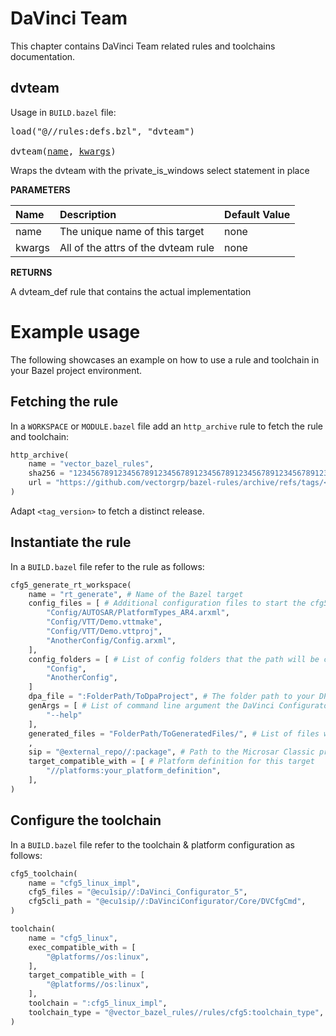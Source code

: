 # DaVinci Team
This chapter contains DaVinci Team related rules and toolchains documentation. 

<a id="dvteam"></a>

## dvteam

Usage in `BUILD.bazel` file:

<pre>
load("@//rules:defs.bzl", "dvteam")

dvteam(<a href="#dvteam-name">name</a>, <a href="#dvteam-kwargs">kwargs</a>)
</pre>

Wraps the dvteam with the private_is_windows select statement in place

**PARAMETERS**


| Name  | Description | Default Value |
| :------------- | :------------- | :------------- |
| <a id="dvteam-name"></a>name |  The unique name of this target   |  none |
| <a id="dvteam-kwargs"></a>kwargs |  All of the attrs of the dvteam rule   |  none |

**RETURNS**

A dvteam_def rule that contains the actual implementation

# Example usage
The following showcases an example on how to use a rule and toolchain in your Bazel project environment.

## Fetching the rule

In a `WORKSPACE` or `MODULE.bazel` file add an `http_archive` rule to fetch the rule and toolchain:

```python
http_archive(
    name = "vector_bazel_rules",
    sha256 = "1234567891234567891234567891234567891234567891234567891234567891",
    url = "https://github.com/vectorgrp/bazel-rules/archive/refs/tags/<tag_version>",
)
```
Adapt `<tag_version>` to fetch a distinct release.

## Instantiate the rule

In a `BUILD.bazel` file refer to the rule as follows:

```python
cfg5_generate_rt_workspace(
    name = "rt_generate", # Name of the Bazel target
    config_files = [ # Additional configuration files to start the cfg5 with
        "Config/AUTOSAR/PlatformTypes_AR4.arxml",
        "Config/VTT/Demo.vttmake",
        "Config/VTT/Demo.vttproj",
        "AnotherConfig/Config.arxml",
    ],
    config_folders = [ # List of config folders that the path will be checked for in each file to create a nested Config folder structure
        "Config",
        "AnotherConfig",
    ]
    dpa_file = ":FolderPath/ToDpaProject", # The folder path to your DPA project file (.dpa)
    genArgs = [ # List of command line argument the DaVinci Configurator 5 CLI supports
        "--help"
    ],
    generated_files = "FolderPath/ToGeneratedFiles/", # List of files which are output of this rule
    ,
    sip = "@external_repo//:package", # Path to the Microsar Classic product package
    target_compatible_with = [ # Platform definition for this target
        "//platforms:your_platform_definition",
    ],
)
```

## Configure the toolchain

In a `BUILD.bazel` file refer to the toolchain & platform configuration as follows:

```python
cfg5_toolchain(
    name = "cfg5_linux_impl",
    cfg5_files = "@ecu1sip//:DaVinci_Configurator_5",
    cfg5cli_path = "@ecu1sip//:DaVinciConfigurator/Core/DVCfgCmd",
)

toolchain(
    name = "cfg5_linux",
    exec_compatible_with = [
        "@platforms//os:linux",
    ],
    target_compatible_with = [
        "@platforms//os:linux",
    ],
    toolchain = ":cfg5_linux_impl",
    toolchain_type = "@vector_bazel_rules//rules/cfg5:toolchain_type",
)
```
